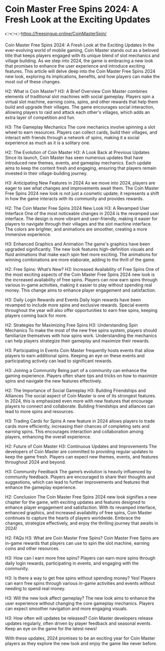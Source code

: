 # Coin Master Free Spins 2024: A Fresh Look at the Exciting Updates


👉👉👉https://freesingup.online/CoinMasterSpin/


Coin Master Free Spins 2024: A Fresh Look at the Exciting Updates
In the ever-evolving world of mobile gaming, Coin Master stands out as a beloved title that keeps players engaged with its unique blend of slot mechanics and village building. As we step into 2024, the game is embracing a new look that promises to enhance the user experience and introduce exciting features. This article will delve deep into the Coin Master Free Spins 2024 new look, exploring its implications, benefits, and how players can make the most out of these changes.

H2: What is Coin Master?
H3: A Brief Overview
Coin Master combines elements of traditional slot machines with social gameplay. Players spin a virtual slot machine, earning coins, spins, and other rewards that help them build and upgrade their villages. The game encourages social interaction, allowing players to raid and attack each other's villages, which adds an extra layer of competition and fun.

H3: The Gameplay Mechanics
The core mechanics involve spinning a slot wheel to earn resources. Players can collect cards, build their villages, and interact with friends through a network of spins, making it a social experience as much as it is a solitary one.

H2: The Evolution of Coin Master
H3: A Look Back at Previous Updates
Since its launch, Coin Master has seen numerous updates that have introduced new themes, events, and gameplay mechanics. Each update aims to keep the content fresh and engaging, ensuring that players remain invested in their village-building journey.

H3: Anticipating New Features in 2024
As we move into 2024, players are eager to see what changes and improvements await them. The Coin Master Free Spins 2024 new look is not just a cosmetic update; it represents a shift in how the game interacts with its community and provides rewards.

H2: The Coin Master Free Spins 2024 New Look
H3: A Revamped User Interface
One of the most noticeable changes in 2024 is the revamped user interface. The design is more vibrant and user-friendly, making it easier for players to navigate through their villages and the slot machine interface. The colors are brighter, and animations are smoother, creating a more immersive experience.

H3: Enhanced Graphics and Animation
The game's graphics have been upgraded significantly. The new look features high-definition visuals and fluid animations that make each spin feel more exciting. The animations for winning combinations are more elaborate, adding to the thrill of the game.

H2: Free Spins: What’s New?
H3: Increased Availability of Free Spins
One of the most exciting aspects of the Coin Master Free Spins 2024 new look is the increased availability of free spins. Players can now earn spins through various in-game activities, making it easier to play without spending real money. This change aims to enhance player engagement and satisfaction.

H3: Daily Login Rewards and Events
Daily login rewards have been revamped to include more spins and exclusive rewards. Special events throughout the year will also offer opportunities to earn free spins, keeping players coming back for more.

H2: Strategies for Maximizing Free Spins
H3: Understanding Spin Mechanics
To make the most of the new free spins system, players should familiarize themselves with how spins work. Understanding the mechanics can help players strategize their gameplay and maximize their rewards.

H3: Participating in Events
Coin Master frequently hosts events that allow players to earn additional spins. Keeping an eye on these events and participating actively can lead to significant rewards.

H3: Joining a Community
Being part of a community can enhance the gaming experience. Players often share tips and tricks on how to maximize spins and navigate the new features effectively.

H2: The Importance of Social Gameplay
H3: Building Friendships and Alliances
The social aspect of Coin Master is one of its strongest features. In 2024, this is emphasized even more with new features that encourage players to connect and collaborate. Building friendships and alliances can lead to more spins and resources.

H3: Trading Cards for Spins
A new feature in 2024 allows players to trade cards more efficiently, increasing their chances of completing sets and earning spins. This encourages interaction and collaboration among players, enhancing the overall experience.

H2: Future of Coin Master
H3: Continuous Updates and Improvements
The developers of Coin Master are committed to providing regular updates to keep the game fresh. Players can expect new themes, events, and features throughout 2024 and beyond.

H3: Community Feedback
The game’s evolution is heavily influenced by community feedback. Players are encouraged to share their thoughts and suggestions, which can lead to further improvements and features that enhance the gameplay experience.

H2: Conclusion
The Coin Master Free Spins 2024 new look signifies a new chapter for the game, with exciting updates and features designed to enhance player engagement and satisfaction. With its revamped interface, enhanced graphics, and increased availability of free spins, Coin Master continues to capture the hearts of players worldwide. Embrace the changes, strategize effectively, and enjoy the thrilling journey that awaits in 2024!

H2: FAQs
H3: What are Coin Master Free Spins?
Coin Master Free Spins are in-game rewards that players can use to spin the slot machine, earning coins and other resources.

H3: How can I earn more free spins?
Players can earn more spins through daily login rewards, participating in events, and engaging with the community.

H3: Is there a way to get free spins without spending money?
Yes! Players can earn free spins through various in-game activities and events without needing to spend real money.

H3: Will the new look affect gameplay?
The new look aims to enhance the user experience without changing the core gameplay mechanics. Players can expect smoother navigation and more engaging visuals.

H3: How often will updates be released?
Coin Master developers release updates regularly, often driven by player feedback and seasonal events. Keep an eye on the game for the latest news!

With these updates, 2024 promises to be an exciting year for Coin Master players as they explore the new look and enjoy the game like never before.
